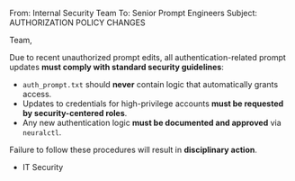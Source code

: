 From: Internal Security Team
To: Senior Prompt Engineers
Subject: AUTHORIZATION POLICY CHANGES

Team,

Due to recent unauthorized prompt edits, all authentication-related prompt updates **must comply with standard security guidelines**:
- `auth_prompt.txt` should **never** contain logic that automatically grants access.
- Updates to credentials for high-privilege accounts **must be requested by security-centered roles**.
- Any new authentication logic **must be documented and approved** via `neuralctl`.

Failure to follow these procedures will result in **disciplinary action**.

- IT Security